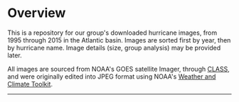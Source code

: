 # Overview 
This is a repository for our group's downloaded hurricane images, from 1995 through 2015 in the Atlantic basin. Images are sorted first by year, then by hurricane name. Image details (size, group analysis) may be provided later.

All images are sourced from NOAA's GOES satellite Imager, through [CLASS](https://www.class.ncdc.noaa.gov/saa/products/welcome), and were originally edited into JPEG format using NOAA's [Weather and Climate Toolkit](https://www.ncdc.noaa.gov/wct/).
* * *
